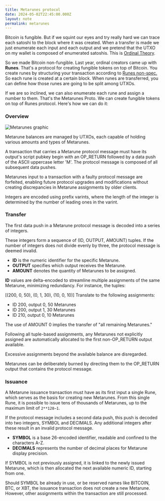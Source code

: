 ```yaml
---
title: Metarunes protocol
date: 2024-05-02T22:45:00.000Z
layout: note
permalink: metarunes
---
```



Bitcoin is fungible. But if we squint our eyes and try really hard we can trace each satoshi to the block where it was created. When a transfer is made we just enumerate each input and each output and we pretend that the UTXO on my wallet is composed of enumerated satoshis. This is [Ordinal Theory](https://docs.ordinals.com/).


So we made Bitcoin non-fungible. Last year, ordinal creators came up with **Runes**. That's a protocol for creating fungible tokens on top of Bitcoin. You create runes by structuring your transaction according to [Runes non-spec.](https://docs.ordinals.com/runes/specification.html) So each rune is created at a certain block. When runes are transferred, you can define how those runes are going to be split among UTXOs.


If we are so inclined, we can also enumerate each rune and assign a number to them. That's the Metarunes Proto. We can create fungible tokens on top of Runes protocol. Here's how we can do it:


### **Overview**


![Metarunes graphic](https://prod-files-secure.s3.us-west-2.amazonaws.com/95b7f6fc-43a0-4a7f-a3fc-172ac4a0ac41/1bf9e11d-28a5-4314-a0d7-14cf3af91af3/Untitled.png?X-Amz-Algorithm=AWS4-HMAC-SHA256&X-Amz-Content-Sha256=UNSIGNED-PAYLOAD&X-Amz-Credential=AKIAT73L2G45HZZMZUHI%2F20240624%2Fus-west-2%2Fs3%2Faws4_request&X-Amz-Date=20240624T110236Z&X-Amz-Expires=3600&X-Amz-Signature=9e1be3bf5909efd681737b37633735a4d4a3377408e4a37fd7e7c26d06adc908&X-Amz-SignedHeaders=host&x-id=GetObject)


Metarune balances are managed by UTXOs, each capable of holding various amounts and types of Metarunes.


A transaction that carries a Metarune protocol message must have its output's script pubkey begin with an OP_RETURN followed by a data push of the ASCII uppercase letter 'M'. The protocol message is composed of all subsequent data pushes.


Metarunes input to a transaction with a faulty protocol message are forfeited, enabling future protocol upgrades and modifications without creating discrepancies in Metarune assignments by older clients.


Integers are encoded using prefix varints, where the length of the integer is determined by the number of leading ones in the varint.


### **Transfer**


The first data push in a Metarune protocol message is decoded into a series of integers.


These integers form a sequence of (ID, OUTPUT, AMOUNT) tuples. If the number of integers does not divide evenly by three, the protocol message is deemed invalid.

- **ID** is the numeric identifier for the specific Metarune.
- **OUTPUT** specifies which output receives the Metarune.
- **AMOUNT** denotes the quantity of Metarunes to be assigned.

**ID** values are delta-encoded to streamline multiple assignments of the same Metarune, minimizing redundancy. For instance, the tuples:


[(200, 0, 50), (0, 1, 30), (10, 0, 10)]
Translate to the following assignments:

- ID 200, output 0, 50 Metarunes
- ID 200, output 1, 30 Metarunes
- ID 210, output 0, 10 Metarunes

The use of AMOUNT 0 implies the transfer of "all remaining Metarunes."


Following all tuple-based assignments, any Metarunes not explicitly assigned are automatically allocated to the first non-OP_RETURN output available.


Excessive assignments beyond the available balance are disregarded.


Metarunes can be deliberately burned by directing them to the OP_RETURN output that contains the protocol message.


### **Issuance**


A Metarune issuance transaction must have as its first input a single Rune, which serves as the basis for creating new Metarunes. From this single Rune, it is possible to issue tens of thousands of Metarunes, up to the maximum limit of `2**128−1`.


If the protocol message includes a second data push, this push is decoded into two integers, SYMBOL and DECIMALS. Any additional integers after these result in an invalid protocol message.

- **SYMBOL** is a base 26-encoded identifier, readable and confined to the characters A-Z.
- **DECIMALS** represents the number of decimal places for Metarune display precision.

If SYMBOL is not previously assigned, it is linked to the newly issued Metarune, which is then allocated the next available numeric ID, starting from one.


Should SYMBOL be already in use, or be reserved names like BITCOIN, BTC, or XBT, the issuance transaction does not create a new Metarune. However, other assignments within the transaction are still processed.

